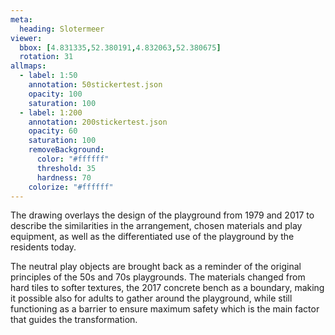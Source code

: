 ```yaml
---
meta:
  heading: Slotermeer
viewer:
  bbox: [4.831335,52.380191,4.832063,52.380675]
  rotation: 31
allmaps:
  - label: 1:50
    annotation: 50stickertest.json
    opacity: 100
    saturation: 100
  - label: 1:200
    annotation: 200stickertest.json
    opacity: 60
    saturation: 100
    removeBackground:
      color: "#ffffff"
      threshold: 35
      hardness: 70
    colorize: "#ffffff"
---
```

The drawing overlays the design of the playground from 1979 and 2017 to describe the similarities in the arrangement, chosen materials and play equipment, as well as the differentiated use of the playground by the residents today. 

The neutral play objects are brought back as a reminder of the original principles of the 50s and 70s playgrounds. The materials changed from hard tiles to softer textures, the 2017 concrete bench as a boundary, making it possible also for adults to gather around the playground, while still functioning as a barrier to ensure maximum safety which is the main factor that guides the transformation. 